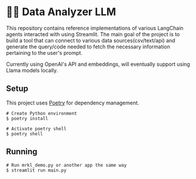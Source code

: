 # 🦜️🔗 Data Analyzer LLM

This repository contains reference implementations of various LangChain agents interacted with using Streamlit.
The main goal of the project is to build a tool that can connect to various data sources(csv/text/api) and generate the query/code needed to fetch the necessary information pertaining to the user's prompt.

Currently using OpenAI's API and embeddings, will eventually support using Llama models locally.

## Setup

This project uses [Poetry](https://python-poetry.org/) for dependency management.

```shell
# Create Python environment
$ poetry install

# Activate poetry shell
$ poetry shell
```

## Running

```shell
# Run mrkl_demo.py or another app the same way
$ streamlit run main.py
```